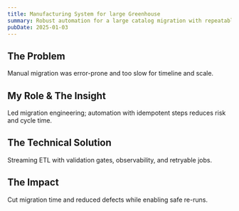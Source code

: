 ```yaml
---
title: Manufacturing System for large Greenhouse
summary: Robust automation for a large catalog migration with repeatable, verifiable steps.
pubDate: 2025-01-03
---
```


## The Problem
Manual migration was error-prone and too slow for timeline and scale.

## My Role & The Insight
Led migration engineering; automation with idempotent steps reduces risk and cycle time.

## The Technical Solution
Streaming ETL with validation gates, observability, and retryable jobs.

## The Impact
Cut migration time and reduced defects while enabling safe re-runs.



